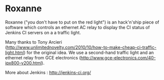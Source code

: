 # Roxanne

Roxanne ("you don't have to put on the red light") is an hack'n'ship piece of software which controls an ethernet AC relay to display the CI status of Jenkins CI servers on a a traffic light.

Many thanks to Tony Arcieri (http://www.unlimitednovelty.com/2010/10/how-to-make-cheap-ci-traffic-light.html) for the original idea. We use a second-hand traffic light and an ethernet relay from GCE electronics (http://www.gce-electronics.com/40-ipx800-v200.html).

More about Jenkins : http://jenkins-ci.org/

